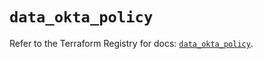 # `data_okta_policy`

Refer to the Terraform Registry for docs: [`data_okta_policy`](https://registry.terraform.io/providers/okta/okta/4.13.0/docs/data-sources/policy).
